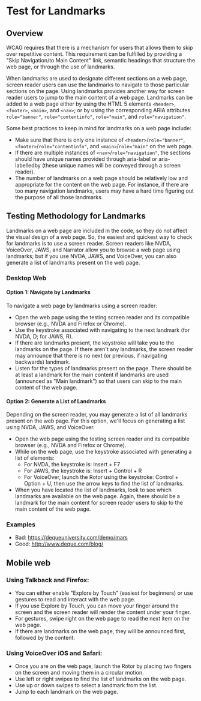 # Test for Landmarks

## Overview

WCAG requires that there is a mechanism for users that allows them to skip over repetitive content. This requirement can be fulfilled by providing a "Skip Navigation/to Main Content" link, semantic headings that structure the web page, or through the use of landmarks.

When landmarks are used to designate different sections on a web page, screen reader users can use the landmarks to navigate to those particular sections on the page. Using landmarks provides another way for screen reader users to jump to the main content of a web page. Landmarks can be added to a web page either by using the HTML 5 elements `<header>`, `<footer>`, `<main>`, and `<nav>`; or by using the corresponding ARIA attributes `role="banner"`, `role="contentinfo"`, `role="main"`, and `role="navigation"`.

Some best practices to keep in mind for landmarks on a web page include:

- Make sure that there is only one instance of `<header>`/`role="banner"`, `<footer>`/`role="contentinfo"`, and `<main>`/`role="main"` on the web page.
- If there are multiple instances of `<nav>`/`role="navigation"`, the sections should have unique names provided through aria-label or aria-labelledby (these unique names will be conveyed through a screen reader).
- The number of landmarks on a web page should be relatively low and appropriate for the content on the web page. For instance, if there are too many navigation landmarks, users may have a hard time figuring out the purpose of all those landmarks.

## Testing Methodology for Landmarks

Landmarks on a web page are included in the code, so they do not affect the visual design of a web page. So, the easiest and quickest way to check for landmarks is to use a screen reader. Screen readers like NVDA, VoiceOver, JAWS, and Narrator allow you to browse a web page using landmarks; but if you use NVDA, JAWS, and VoiceOver, you can also generate a list of landmarks present on the web page.

### Desktop Web

#### Option 1: Navigate by Landmarks

To navigate a web page by landmarks using a screen reader:

- Open the web page using the testing screen reader and its compatible browser (e.g., NVDA and Firefox or Chrome).
- Use the keystroke associated with navigating to the next landmark (for NVDA, D; for JAWS, R).
- If there are landmarks present, the keystroke will take you to the landmarks on the page. If there aren't any landmarks, the screen reader may announce that there is no next (or previous, if navigating backwards) landmark.
- Listen for the types of landmarks present on the page. There should be at least a landmark for the main content if landmarks are used (announced as "Main landmark") so that users can skip to the main content of the web page.

#### Option 2: Generate a List of Landmarks

Depending on the screen reader, you may generate a list of all landmarks present on the web page. For this option, we'll focus on generating a list using NVDA, JAWS, and VoiceOver.

- Open the web page using the testing screen reader and its compatible browser (e.g., NVDA and Firefox or Chrome).
- While on the web page, use the keystroke associated with generating a list of elements:
  - For NVDA, the keystroke is: Insert + F7
  - For JAWS, the keystroke is: Insert + Control + R
  - For VoiceOver, launch the Rotor using the keystroke: Control + Option + U, then use the arrow keys to find the list of landmarks.
- When you have located the list of landmarks, look to see which landmarks are available on the web page. Again, there should be a landmark for the main content for screen reader users to skip to the main content of the web page.

### Examples

- Bad: https://dequeuniversity.com/demo/mars
- Good: http://www.deque.com/blog/

## Mobile web

### Using Talkback and Firefox:

- You can either enable "Explore by Touch" (easiest for beginners) or use gestures to read and interact with the web page.
- If you use Explore by Touch, you can move your finger around the screen and the screen reader will render the content under your finger.
- For gestures, swipe right on the web page to read the next item on the web page.
- If there are landmarks on the web page, they will be announced first, followed by the content.

### Using VoiceOver iOS and Safari:

- Once you are on the web page, launch the Rotor by placing two fingers on the screen and moving them in a circular motion.
- Use left or right swipes to find the list of landmarks on the web page.
- Use up or down swipes to select a landmark from the list.
- Jump to each landmark on the web page.
